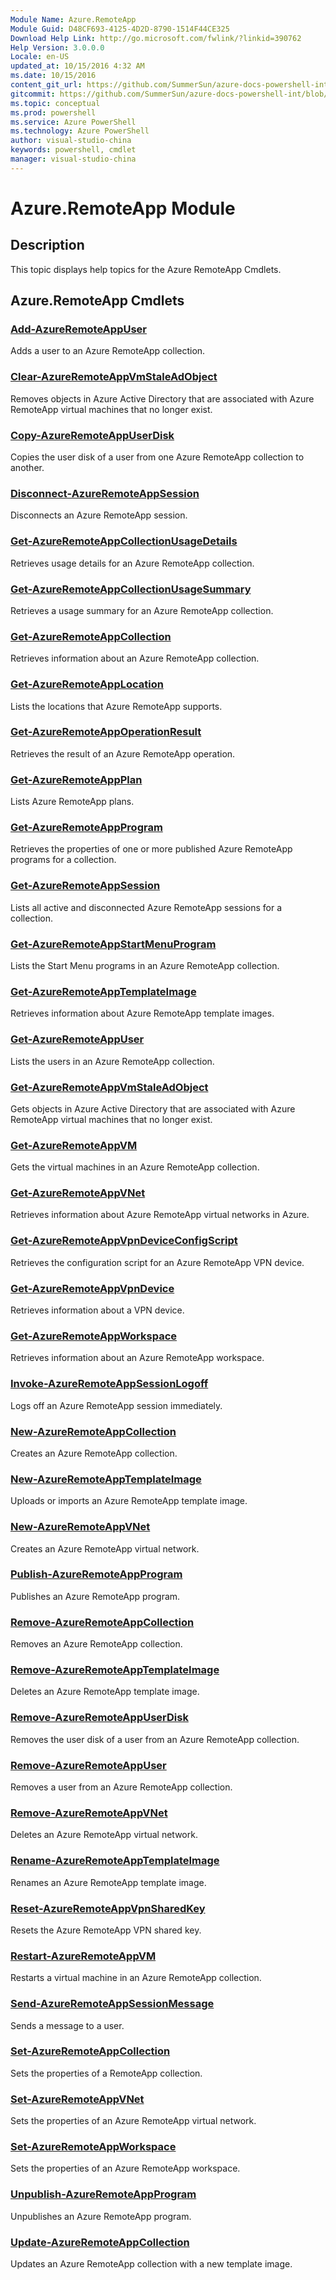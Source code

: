 ```yaml
---
Module Name: Azure.RemoteApp
Module Guid: D48CF693-4125-4D2D-8790-1514F44CE325
Download Help Link: http://go.microsoft.com/fwlink/?linkid=390762
Help Version: 3.0.0.0
Locale: en-US
updated_at: 10/15/2016 4:32 AM
ms.date: 10/15/2016
content_git_url: https://github.com/SummerSun/azure-docs-powershell-int/blob/master/azureps-cmdlets-docs/ServiceManagement/Azure.RemoteApp/v2.0/CmdletMDs/Azure.RemoteApp.md
gitcommit: https://github.com/SummerSun/azure-docs-powershell-int/blob/1bfd8e268acfc1799ad3f17c5a982578f54443cf/azureps-cmdlets-docs/ServiceManagement/Azure.RemoteApp/v2.0/CmdletMDs/Azure.RemoteApp.md
ms.topic: conceptual
ms.prod: powershell
ms.service: Azure PowerShell
ms.technology: Azure PowerShell
author: visual-studio-china
keywords: powershell, cmdlet
manager: visual-studio-china
---
```


# Azure.RemoteApp Module
## Description
This topic displays help topics for the Azure RemoteApp Cmdlets. 

## Azure.RemoteApp Cmdlets
### [Add-AzureRemoteAppUser](Add-AzureRemoteAppUser.md)
Adds a user to an Azure RemoteApp collection.


### [Clear-AzureRemoteAppVmStaleAdObject](Clear-AzureRemoteAppVmStaleAdObject.md)
Removes objects in Azure Active Directory that are associated with Azure RemoteApp virtual machines that no longer exist.


### [Copy-AzureRemoteAppUserDisk](Copy-AzureRemoteAppUserDisk.md)
Copies the user disk of a user from one Azure RemoteApp collection to another.


### [Disconnect-AzureRemoteAppSession](Disconnect-AzureRemoteAppSession.md)
Disconnects an Azure RemoteApp session.


### [Get-AzureRemoteAppCollectionUsageDetails](Get-AzureRemoteAppCollectionUsageDetails.md)
Retrieves usage details for an Azure RemoteApp collection.


### [Get-AzureRemoteAppCollectionUsageSummary](Get-AzureRemoteAppCollectionUsageSummary.md)
Retrieves a usage summary for an Azure RemoteApp collection.


### [Get-AzureRemoteAppCollection](Get-AzureRemoteAppCollection.md)
Retrieves information about an Azure RemoteApp collection.


### [Get-AzureRemoteAppLocation](Get-AzureRemoteAppLocation.md)
Lists the locations that Azure RemoteApp supports.


### [Get-AzureRemoteAppOperationResult](Get-AzureRemoteAppOperationResult.md)
Retrieves the result of an Azure RemoteApp operation.


### [Get-AzureRemoteAppPlan](Get-AzureRemoteAppPlan.md)
Lists Azure RemoteApp plans.


### [Get-AzureRemoteAppProgram](Get-AzureRemoteAppProgram.md)
Retrieves the properties of one or more published Azure RemoteApp programs for a collection.


### [Get-AzureRemoteAppSession](Get-AzureRemoteAppSession.md)
Lists all active and disconnected Azure RemoteApp sessions for a collection.


### [Get-AzureRemoteAppStartMenuProgram](Get-AzureRemoteAppStartMenuProgram.md)
Lists the Start Menu programs in an Azure RemoteApp collection.


### [Get-AzureRemoteAppTemplateImage](Get-AzureRemoteAppTemplateImage.md)
Retrieves information about Azure RemoteApp template images.


### [Get-AzureRemoteAppUser](Get-AzureRemoteAppUser.md)
Lists the users in an Azure RemoteApp collection.


### [Get-AzureRemoteAppVmStaleAdObject](Get-AzureRemoteAppVmStaleAdObject.md)
Gets objects in Azure Active Directory that are associated with Azure RemoteApp virtual machines that no longer exist.


### [Get-AzureRemoteAppVM](Get-AzureRemoteAppVM.md)
Gets the virtual machines in an Azure RemoteApp collection.


### [Get-AzureRemoteAppVNet](Get-AzureRemoteAppVNet.md)
Retrieves information about Azure RemoteApp virtual networks in Azure.


### [Get-AzureRemoteAppVpnDeviceConfigScript](Get-AzureRemoteAppVpnDeviceConfigScript.md)
Retrieves the configuration script for an Azure RemoteApp VPN device.


### [Get-AzureRemoteAppVpnDevice](Get-AzureRemoteAppVpnDevice.md)
Retrieves information about a VPN device.


### [Get-AzureRemoteAppWorkspace](Get-AzureRemoteAppWorkspace.md)
Retrieves information about an Azure RemoteApp workspace.


### [Invoke-AzureRemoteAppSessionLogoff](Invoke-AzureRemoteAppSessionLogoff.md)
Logs off an Azure RemoteApp session immediately.


### [New-AzureRemoteAppCollection](New-AzureRemoteAppCollection.md)
Creates an Azure RemoteApp collection.


### [New-AzureRemoteAppTemplateImage](New-AzureRemoteAppTemplateImage.md)
Uploads or imports an Azure RemoteApp template image.


### [New-AzureRemoteAppVNet](New-AzureRemoteAppVNet.md)
Creates an Azure RemoteApp virtual network.


### [Publish-AzureRemoteAppProgram](Publish-AzureRemoteAppProgram.md)
Publishes an Azure RemoteApp program.


### [Remove-AzureRemoteAppCollection](Remove-AzureRemoteAppCollection.md)
Removes an Azure RemoteApp collection.


### [Remove-AzureRemoteAppTemplateImage](Remove-AzureRemoteAppTemplateImage.md)
Deletes an Azure RemoteApp template image.


### [Remove-AzureRemoteAppUserDisk](Remove-AzureRemoteAppUserDisk.md)
Removes the user disk of a user from an Azure RemoteApp collection.


### [Remove-AzureRemoteAppUser](Remove-AzureRemoteAppUser.md)
Removes a user from an Azure RemoteApp collection.


### [Remove-AzureRemoteAppVNet](Remove-AzureRemoteAppVNet.md)
Deletes an Azure RemoteApp virtual network.


### [Rename-AzureRemoteAppTemplateImage](Rename-AzureRemoteAppTemplateImage.md)
Renames an Azure RemoteApp template image.


### [Reset-AzureRemoteAppVpnSharedKey](Reset-AzureRemoteAppVpnSharedKey.md)
Resets the Azure RemoteApp VPN shared key.


### [Restart-AzureRemoteAppVM](Restart-AzureRemoteAppVM.md)
Restarts a virtual machine in an Azure RemoteApp collection.


### [Send-AzureRemoteAppSessionMessage](Send-AzureRemoteAppSessionMessage.md)
Sends a message to a user.


### [Set-AzureRemoteAppCollection](Set-AzureRemoteAppCollection.md)
Sets the properties of a RemoteApp collection.


### [Set-AzureRemoteAppVNet](Set-AzureRemoteAppVNet.md)
Sets the properties of an Azure RemoteApp virtual network.


### [Set-AzureRemoteAppWorkspace](Set-AzureRemoteAppWorkspace.md)
Sets the properties of an Azure RemoteApp workspace.


### [Unpublish-AzureRemoteAppProgram](Unpublish-AzureRemoteAppProgram.md)
Unpublishes an Azure RemoteApp program.


### [Update-AzureRemoteAppCollection](Update-AzureRemoteAppCollection.md)
Updates an Azure RemoteApp collection with a new template image.



